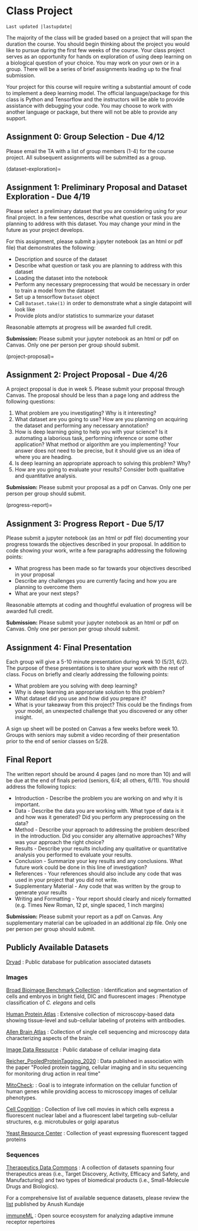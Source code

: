 # Class Project
```{eval-rst}
Last updated |lastupdate|
```

The majority of the class will be graded based on a project that will span the duration the course. You should begin thinking about the project you would like to pursue during the first few weeks of the course. Your class project serves as an opportunity for hands on exploration of using deep learning on a biological question of your choice. You may work on your own or in a group. There will be a series of brief assignments leading up to the final submission.

Your project for this course will require writing a substantial amount of code to implement a deep learning model. The official language/package for this class is Python and Tensorflow and the instructors will be able to provide assistance with debugging your code. You may choose to work with another language or package, but there will not be able to provide any support.

## Assignment 0: Group Selection - Due 4/12
Please email the TA with a list of group members (1-4) for the course project. All subsequent assignments will be submitted as a group.

(dataset-exploration)=
## Assignment 1: Preliminary Proposal and Dataset Exploration - Due 4/19
Please select a preliminary dataset that you are considering using for your final project. In a few sentences, describe what question or task you are planning to address with this dataset. You may change your mind in the future as your project develops.

For this assignment, please submit a jupyter notebook (as an html or pdf file) that demonstrates the following:

- Description and source of the dataset
- Describe what question or task you are planning to address with this dataset
- Loading the dataset into the notebook
- Perform any necessary preprocessing that would be necessary in order to train a model from the dataset
- Set up a tensorflow `Dataset` object
- Call `Dataset.take(1)` in order to demonstrate what a single datapoint will look like
- Provide plots and/or statistics to summarize your dataset

Reasonable attempts at progress will be awarded full credit.

**Submission:** Please submit your jupyter notebook as an html or pdf on Canvas. Only one per person per group should submit.

(project-proposal)=
## Assignment 2: Project Proposal - Due 4/26
A project proposal is due in week 5. Please submit your proposal through Canvas. The proposal should be less than a page long and address the following questions:

1. What problem are you investigating? Why is it interesting?
2. What dataset are you going to use? How are you planning on acquiring the dataset and performing any necessary annotation?
3. How is deep learning going to help you with your science? Is it automating a laborious task, performing inference or some other application? What method or algorithm are you implementing? Your answer does not need to be precise, but it should give us an idea of where you are heading.
4. Is deep learning an appropriate approach to solving this problem? Why?
4. How are you going to evaluate your results? Consider both qualitative and quantitative analysis.

**Submission:** Please submit your proposal as a pdf on Canvas. Only one per person per group should submit.

(progress-report)=
## Assignment 3: Progress Report - Due 5/17
Please submit a jupyter notebook (as an html or pdf file) documenting your progress towards the objectives described in your proposal. In addition to code showing your work, write a few paragraphs addressing the following points:
- What progress has been made so far towards your objectives described in your proposal
- Describe any challenges you are currently facing and how you are planning to overcome them
- What are your next steps?

Reasonable attempts at coding and thoughtful evaluation of progress will be awarded full credit.

**Submission:** Please submit your jupyter notebook as an html or pdf on Canvas. Only one per person per group should submit.

## Assignment 4: Final Presentation
Each group will give a 5-10 minute presentation during week 10 (5/31, 6/2). The purpose of these presentations is to share your work with the rest of class. Focus on briefly and clearly addressing the following points:
- What problem are you solving with deep learning?
- Why is deep learning an appropriate solution to this problem?
- What dataset did you use and how did you prepare it?
- What is your takeaway from this project? This could be the findings from your model, an unexpected challenge that you discovered or any other insight.

A sign up sheet will be posted on Canvas a few weeks before week 10. Groups with seniors may submit a video recording of their presentation prior to the end of senior classes on 5/28.
## Final Report
The written report should be around 4 pages (and no more than 10) and will be due at the end of finals period (seniors, 6/4; all others, 6/11). You should address the following topics:

* Introduction - Describe the problem you are working on and why it is important.
* Data - Describe the data you are working with. What type of data is it and how was it generated? Did you perform any preprocessing on the data?
* Method - Describe your approach to addressing the problem described in the introduction. Did you consider any alternative approaches? Why was your approach the right choice?
* Results - Describe your results including any qualitative or quantitative analysis you performed to evaluate your results.
* Conclusion - Summarize your key results and any conclusions. What future work could be done in this line of investigation?
* References - Your references should also include any code that was used in your project that you did not write.
* Supplementary Material - Any code that was written by the group to generate your results
* Writing and Formatting - Your report should clearly and nicely formatted (e.g. Times New Roman, 12 pt, single spaced, 1 inch margins)

**Submission:** Please submit your report as a pdf on Canvas. Any supplementary material can be uploaded in an additional zip file. Only one per person per group should submit.

## Publicly Available Datasets

[Dryad](https://datadryad.org/search?f%5Bdc_subject_sm%5D%5B%5D=Biological+sciences)
: Public database for publication associated datasets
### Images

[Broad Bioimage Benchmark Collection](https://bbbc.broadinstitute.org/image_sets)
: Identification and segmentation of cells and embryos in bright field, DIC and fluorescent images
: Phenotype classification of *C. elegans* and cells

[Human Protein Atlas](https://www.proteinatlas.org)
: Extensive collection of microscopy-based data showing tissue-level and sub-cellular labeling of proteins with antibodies.

[Allen Brain Atlas](https://portal.brain-map.org/)
: Collection of single cell sequencing and microscopy data characterizing aspects of the brain.

[Image Data Resource](https://idr.openmicroscopy.org/)
: Public database of cellular imaging data

[Reicher_PooledProteinTagging_2020](https://datacommons.cyverse.org/browse/iplant/home/shared/commons_repo/curated/Reicher_PooledProteinTagging_2020)
: Data published in association with the paper "Pooled protein tagging, cellular imaging and in situ sequencing for monitoring drug action in real time"

[MitoCheck](https://www.mitocheck.org):
: Goal is to integrate information on the cellular function of human genes while providing access to microscopy images of cellular phenotypes.

[Cell Cognition](https://www.cellcognition-project.org/demo_data.html)
: Collection of live cell movies in which cells express a fluorescent nuclear label and a fluorescent label targeting sub-cellular structures, e.g. microtubules or golgi aparatus

[Yeast Resource Center](http://images.yeastrc.org/imagerepo/searchImageRepoInit.do)
: Collection of yeast expressing fluorescent tagged proteins

### Sequences

[Therapeutics Data Commons](https://tdcommons.ai/)
: A collection of datasets spanning four therapeutics areas (i.e., Target Discovery, Activity, Efficacy and Safety, and Manufacturing) and two types of biomedical products (i.e., Small-Molecule Drugs and Biologics).

For a comprehensive list of available sequence datasets, please review the [list](https://sites.google.com/site/anshulkundaje/idatasets) published by Anush Kundaje

[immuneML](https://immuneml.uio.no/)
: Open source ecosystem for analyzing adaptive immune receptor repertoires
